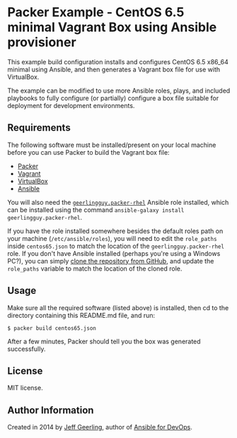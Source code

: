 # Packer Example - CentOS 6.5 minimal Vagrant Box using Ansible provisioner

This example build configuration installs and configures CentOS 6.5 x86_64 minimal using Ansible, and then generates a Vagrant box file for use with VirtualBox.

The example can be modified to use more Ansible roles, plays, and included playbooks to fully configure (or partially) configure a box file suitable for deployment for development environments.

## Requirements

The following software must be installed/present on your local machine before you can use Packer to build the Vagrant box file:

  - [Packer](http://www.packer.io/)
  - [Vagrant](http://vagrantup.com/)
  - [VirtualBox](https://www.virtualbox.org/)
  - [Ansible](http://docs.ansible.com/intro_installation.html)

You will also need the [`geerlingguy.packer-rhel`](https://galaxy.ansible.com/list#/roles/671) Ansible role installed, which can be installed using the command `ansible-galaxy install geerlingguy.packer-rhel`.

If you have the role installed somewhere besides the default roles path on your machine (`/etc/ansible/roles`), you will need to edit the `role_paths` inside `centos65.json` to match the location of the `geerlingguy.packer-rhel` role. If you don't have Ansible installed (perhaps you're using a Windows PC?), you can simply [clone the repository from GitHub](https://github.com/geerlingguy/ansible-role-packer-rhel), and update the `role_paths` variable to match the location of the cloned role.

## Usage

Make sure all the required software (listed above) is installed, then cd to the directory containing this README.md file, and run:

    $ packer build centos65.json

After a few minutes, Packer should tell you the box was generated successfully.

## License

MIT license.

## Author Information

Created in 2014 by [Jeff Geerling](http://jeffgeerling.com/), author of [Ansible for DevOps](http://ansiblefordevops.com/).
